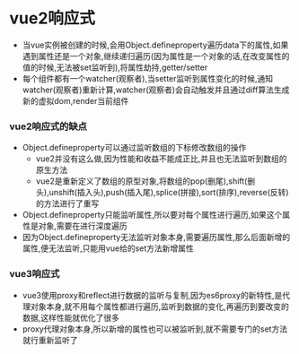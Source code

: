# vue2响应式
- 当vue实例被创建的时候,会用Object.defineproperty遍历data下的属性,如果遇到属性还是一个对象,继续递归遍历(因为属性是一个对象的话,在改变属性的值的时候,无法被set监听到),将属性劫持,getter/setter
- 每个组件都有一个watcher(观察者),当setter监听到属性变化的时候,通知watcher(观察者)重新计算,watcher(观察者)会自动触发并且通过diff算法生成新的虚拟dom,render当前组件

### vue2响应式的缺点
- Object.defineproperty可以通过监听数组的下标修改数组的操作
    - vue2并没有这么做,因为性能和收益不能成正比,并且也无法监听到数组的原生方法
    - vue2是重新定义了数组的原型对象,将数组的pop(删尾),shift(删头),unshift(插入头),push(插入尾),splice(拼接),sort(排序),reverse(反转)的方法进行了重写
- Object.defineproperty只能监听属性,所以要对每个属性进行遍历,如果这个属性是对象,需要在进行深度遍历
- 因为Object.defineproperty无法监听对象本身,需要遍历属性,那么后面新增的属性,便无法监听,只能用vue给的set方法新增属性


### vue3响应式
- vue3使用proxy和reflect进行数据的监听与复制,因为es6proxy的新特性,是代理对象本身,就不用每个属性都进行遍历,监听到数据的变化,再遍历到要改变的数据,这样性能就优化了很多
- proxy代理对象本身,所以新增的属性也可以被监听到,就不需要专门的set方法就行重新监听了
